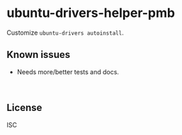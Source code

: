 ﻿
<!--#echo json="package.json" key="name" underline="=" -->
ubuntu-drivers-helper-pmb
=========================
<!--/#echo -->

<!--#echo json="package.json" key="description" -->
Customize `ubuntu-drivers autoinstall`.
<!--/#echo -->




<!--#toc stop="scan" -->



Known issues
------------

* Needs more/better tests and docs.




&nbsp;


License
-------
<!--#echo json="package.json" key=".license" -->
ISC
<!--/#echo -->
